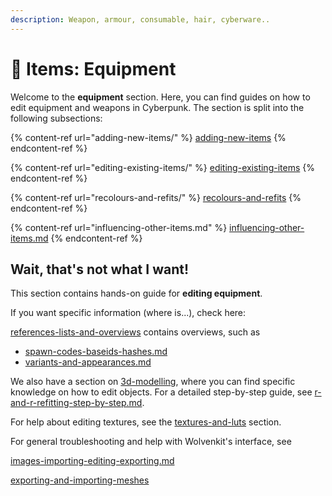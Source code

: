 ```yaml
---
description: Weapon, armour, consumable, hair, cyberware..
---
```


# 👕 Items: Equipment

Welcome to the **equipment** section. Here, you can find guides on how to edit equipment and weapons in Cyberpunk. The section is split into the following subsections:



{% content-ref url="adding-new-items/" %}
[adding-new-items](adding-new-items/)
{% endcontent-ref %}

{% content-ref url="editing-existing-items/" %}
[editing-existing-items](editing-existing-items/)
{% endcontent-ref %}

{% content-ref url="recolours-and-refits/" %}
[recolours-and-refits](recolours-and-refits/)
{% endcontent-ref %}

{% content-ref url="influencing-other-items.md" %}
[influencing-other-items.md](influencing-other-items.md)
{% endcontent-ref %}

## Wait, that's not what I want!

This section contains hands-on guide for **editing equipment**.&#x20;

If you want specific information (where is...), check here:&#x20;

[references-lists-and-overviews](../../for-mod-creators-theory/references-lists-and-overviews/ "mention") contains overviews, such as

* [spawn-codes-baseids-hashes.md](../../for-mod-creators-theory/references-lists-and-overviews/equipment/spawn-codes-baseids-hashes.md "mention")
* [variants-and-appearances.md](../../for-mod-creators-theory/references-lists-and-overviews/equipment/variants-and-appearances.md "mention")

We also have a section on [3d-modelling](../../for-mod-creators-theory/3d-modelling/ "mention"), where you can find specific knowledge on how to edit objects. For a detailed step-by-step guide, see [r-and-r-refitting-step-by-step.md](recolours-and-refits/r-and-r-refitting-step-by-step.md "mention").

For help about editing textures, see the [textures-and-luts](../textures-and-luts/ "mention") section.

For general troubleshooting and help with Wolvenkit's interface, see

[images-importing-editing-exporting.md](../textures-and-luts/images-importing-editing-exporting.md "mention")

[exporting-and-importing-meshes](../../for-mod-creators-theory/3d-modelling/exporting-and-importing-meshes/ "mention")

